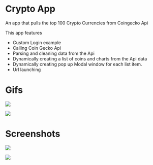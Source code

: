 # Crypto App
 An app that pulls the top 100 Crypto Currencies from Coingecko Api

 This app features
 * Custom Login example
 * Calling Coin Gecko Api
 * Parsing and cleaning data from the Api
 * Dynamically creating a list of coins and charts from the Api data
 * Dynamically creating pop up Modal window for each list item.
 * Url launching


# Gifs

![](/ReadMeAssets/LoginAnimationCrypto.gif)

![](/ReadMeAssets/ListViewCrypto.gif)

# Screenshots

![](/ReadMeAssets/LoginScreenshot.png)

![](/ReadMeAssets/ListScreenShot.png)

